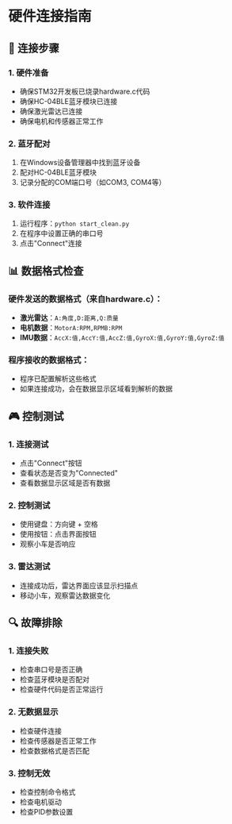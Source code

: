 # 硬件连接指南

## 🔌 连接步骤

### 1. 硬件准备
- 确保STM32开发板已烧录hardware.c代码
- 确保HC-04BLE蓝牙模块已连接
- 确保激光雷达已连接
- 确保电机和传感器正常工作

### 2. 蓝牙配对
1. 在Windows设备管理器中找到蓝牙设备
2. 配对HC-04BLE蓝牙模块
3. 记录分配的COM端口号（如COM3, COM4等）

### 3. 软件连接
1. 运行程序：`python start_clean.py`
2. 在程序中设置正确的串口号
3. 点击"Connect"连接

## 📊 数据格式检查

### 硬件发送的数据格式（来自hardware.c）：
- **激光雷达**：`A:角度,D:距离,Q:质量`
- **电机数据**：`MotorA:RPM,RPMB:RPM`
- **IMU数据**：`AccX:值,AccY:值,AccZ:值,GyroX:值,GyroY:值,GyroZ:值`

### 程序接收的数据格式：
- 程序已配置解析这些格式
- 如果连接成功，会在数据显示区域看到解析的数据

## 🎮 控制测试

### 1. 连接测试
- 点击"Connect"按钮
- 查看状态是否变为"Connected"
- 查看数据显示区域是否有数据

### 2. 控制测试
- 使用键盘：方向键 + 空格
- 使用按钮：点击界面按钮
- 观察小车是否响应

### 3. 雷达测试
- 连接成功后，雷达界面应该显示扫描点
- 移动小车，观察雷达数据变化

## 🔍 故障排除

### 1. 连接失败
- 检查串口号是否正确
- 检查蓝牙模块是否配对
- 检查硬件代码是否正常运行

### 2. 无数据显示
- 检查硬件连接
- 检查传感器是否正常工作
- 检查数据格式是否匹配

### 3. 控制无效
- 检查控制命令格式
- 检查电机驱动
- 检查PID参数设置
